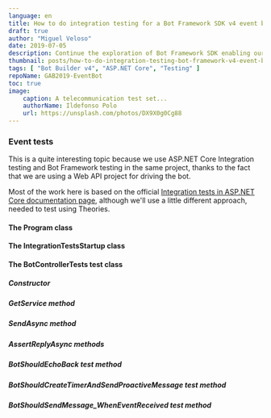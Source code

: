 ```yaml
---
language: en
title: How to do integration testing for a Bot Framework SDK v4 event bot?
draft: true
author: "Miguel Veloso"
date: 2019-07-05
description: Continue the exploration of Bot Framework SDK enabling our Web API bot to receive arbitrary events through a REST API endpoint.
thumbnail: posts/how-to-do-integration-testing-bot-framework-v4-event-bot/ildefonso-polo-DX9X0g0Cg88-unsplash.jpg
tags: [ "Bot Builder v4", "ASP.NET Core", "Testing" ]
repoName: GAB2019-EventBot
toc: true
image:
    caption: A telecommunication test set...
    authorName: Ildefonso Polo
    url: https://unsplash.com/photos/DX9X0g0Cg88
---
```


### Event tests

This is a quite interesting topic because we use ASP.NET Core Integration testing and Bot Framework testing in the same project, thanks to the fact that we are using a Web API project for driving the bot.

Most of the work here is based on the official [Integration tests in ASP.NET Core documentation page](https://docs.microsoft.com/aspnet/core/test/integration-tests), although we'll use a little different approach, needed to test using Theories.

#### The Program class

#### The IntegrationTestsStartup class

#### The BotControllerTests test class

##### Constructor

##### GetService method

##### SendAsync method

##### AssertReplyAsync methods

##### BotShouldEchoBack test method

##### BotShouldCreateTimerAndSendProactiveMessage test method

##### BotShouldSendMessage_WhenEventReceived test method
